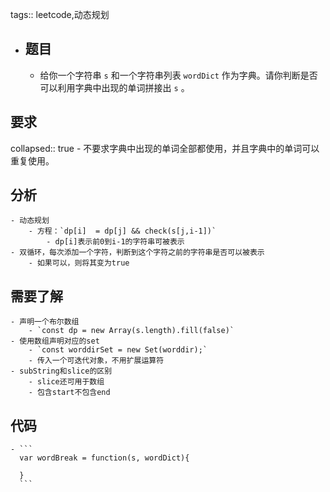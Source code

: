 tags:: leetcode,动态规划

- ## 题目
	- 给你一个字符串 `s` 和一个字符串列表 `wordDict` 作为字典。请你判断是否可以利用字典中出现的单词拼接出 `s` 。
## 要求
collapsed:: true
	- 不要求字典中出现的单词全部都使用，并且字典中的单词可以重复使用。
## 分析
	- 动态规划
		- 方程：`dp[i]  = dp[j] && check(s[j,i-1])`
			- dp[i]表示前0到i-1的字符串可被表示
	- 双循环，每次添加一个字符，判断到这个字符之前的字符串是否可以被表示
		- 如果可以，则将其变为true
## 需要了解
	- 声明一个布尔数组
		- `const dp = new Array(s.length).fill(false)`
	- 使用数组声明对应的set
		- `const worddirSet = new Set(worddir);`
		- 传入一个可迭代对象，不用扩展运算符
	- subString和slice的区别
		- slice还可用于数组
		- 包含start不包含end
## 代码
	- ```
	  var wordBreak = function(s, wordDict){
	  
	  }
	  ```